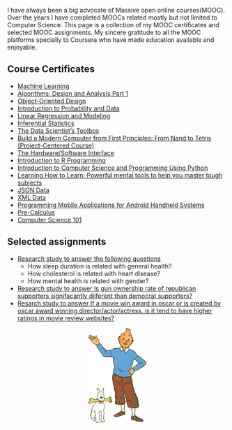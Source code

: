 I have always been a big advocate of Massive open online courses(MOOC). Over the years I have completed MOOCs related mostly but not limited to Computer Science. This page is a collection of my MOOC certificates and selected MOOC assignments. My sincere gratitude to all the MOOC platforms specially to Coursera who have made education available and enjoyable.

## Course Certificates

* [Machine Learning](https://www.coursera.org/account/accomplishments/certificate/FVYKC58MA2FU)
* [Algorithms: Design and Analysis,Part 1](https://www.coursera.org/maestro/api/certificate/get_certificate?course_id=975599)
* [Object-Oriented Design](https://www.coursera.org/account/accomplishments/certificate/LTLMQUZEJ5NY)
* [Introduction to Probability and Data](https://www.coursera.org/account/accomplishments/certificate/8Z73SZG9WFAL)
* [Linear Regression and Modeling](https://www.coursera.org/account/accomplishments/certificate/CJCDJMWAZTDY)
* [Inferential Statistics](https://www.coursera.org/account/accomplishments/certificate/JSY2C6NFNT7K)
* [The Data Scientist’s Toolbox](https://www.coursera.org/account/accomplishments/certificate/L4273RR9EC)
* [Build a Modern Computer from First Principles: From Nand to Tetris (Project-Centered Course)](https://www.coursera.org/account/accomplishments/certificate/RTJ4HWZ2T3QG)
* [The Hardware/Software Interface](https://www.coursera.org/maestro/api/certificate/get_certificate?course_id=972646)
* [Introduction to R Programming](https://s3.amazonaws.com/verify.edx.org/downloads/4a185c380f034997a5af149ceee235a9/Certificate.pdf)
* [Introduction to Computer Science and Programming Using Python](https://s3.amazonaws.com/verify.edx.org/downloads/699ef9297b654dc282bb6d3bb573dced/Certificate.pdf)
* [Learning How to Learn: Powerful mental tools to help you master tough subjects](https://www.coursera.org/account/accomplishments/certificate/TBSXBWFK5Q)
* [JSON Data](https://prod-cert-bucket.s3.amazonaws.com/downloads/ceae54b40dbb46f9a6f3bf551044304c/Statement.pdf)
* [XML Data](https://prod-cert-bucket.s3.amazonaws.com/downloads/70a1adc1a05440d39ad0fd9d29742f7a/Statement.pdf)
* [Programming Mobile Applications for Android Handheld Systems](https://www.coursera.org/maestro/api/certificate/get_certificate?course_id=971246)
* [Pre-Calculus](https://www.coursera.org/account/accomplishments/certificate/BELMYNP3AJ)
* [Computer Science 101](https://verify.class.stanford.edu/SOA/b979466a2a3e4434858703b303a4fed8/)

## Selected assignments

* [Research study to answer the following questions](https://s3.amazonaws.com/coursera-uploads/peer-review/2dHcFsRdEeW2JxKnR3RyOw/63a08583219d7048c0e649a79b7d01ba/intro_data_prob_project.html)
  * How sleep duration is related with general health?
  * How cholesterol is related with heart disease?
  * How mental health is related with gender?
 * [Research study to answer Is gun ownership rate of republican supporters signifacantly diiferent than democrat supporters?](https://s3.amazonaws.com/coursera-uploads/peer-review/u3goXsk9EeWT3Aqsn0BGnQ/5cd6b9c82dd769bf46b8185b3a80bd09/stat_inf_project.html)
 * [Resarch study to answer If a movie win award in oscar or is created by oscar award winning director/actor/actress, is it tend to have higher ratings in movie review websites?](https://s3.amazonaws.com/coursera-uploads/peer-review/oSAFEslDEeWCSBJ1_yk7Tw/3715024402174e467bfcdb9b85b0f339/Linear_Regression.html)
 
 <div style="text-align:center"><img src ="./tintin.gif" /></div> 

